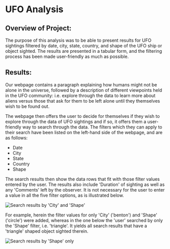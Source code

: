 # UFO Analysis
## Overview of Project:
The purpose of this analysis was to be able to present results for UFO sightings filtered by date, city, state, country, and shape of the UFO ship or object sighted. The results are presented in a tabular form, and the filtering process has been made user-friendly as much as possible.

## Results:
Our webpage contains a paragraph explaining how humans might not be alone in the universe, followed by a description of different viewpoints held in the UFO community: i.e. explore through the data to learn more about aliens versus those that ask for them to be left alone until they themselves wish to be found out.

The webpage then offers the user to decide for themselves if they wish to explore through the data of UFO sightings and if so, it offers them a user-friendly way to search through the data. The filters which they can apply to their search have been listed on the left-hand side of the webpage, and are as follows:

- Date
- City
- State
- Country
- Shape

The search results then show the data rows that fit with those filter values entered by the user. The results also include 'Duration' of sighting as well as any 'Comments' left by the observer.
It is not necessary for the user to enter a value in all the five filter options, as is illustrated below.

![Search results by 'City' and 'Shape']()

For example, herein the filter values for only 'City' ('benton') and 'Shape' ('circle') were added, whereas in the one below the 'user' searched by only the 'Shape' filter, i.e. 'triangle'. It yields all search results that have a 'triangle' shaped object sighted therein. 

![Search results by 'Shape' only]()

